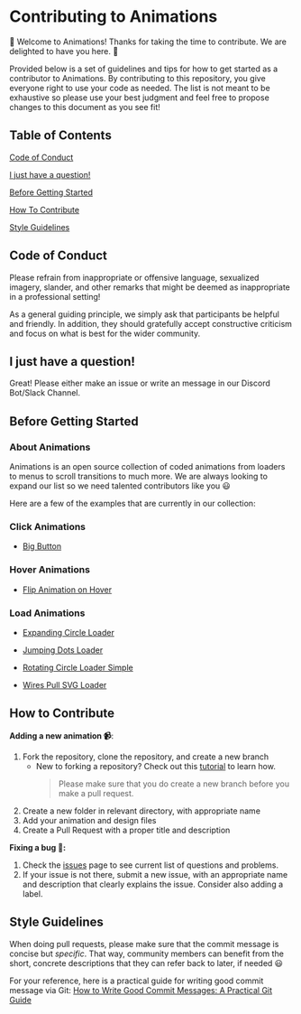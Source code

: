 # Contributing to Animations

:wave: Welcome to Animations! Thanks for taking the time to contribute. We are delighted to have you here. :wave:

Provided below is a set of guidelines and tips for how to get started as a contributor to Animations. By contributing to this repository, you give everyone right to use your code as needed. The list is not meant to be exhaustive so please use your best judgment and feel free to propose changes to this document as you see fit!

## Table of Contents

[Code of Conduct](#code-of-conduct)

[I just have a question!](#I-just-have-a-question-!)

[Before Getting Started](#before-getting-started)

[How To Contribute](#before-getting-started)

[Style Guidelines](#before-getting-started)

## Code of Conduct

Please refrain from inappropriate or offensive language, sexualized imagery, slander, and other remarks that might be deemed as inappropriate in a professional setting!

As a general guiding principle, we simply ask that participants be helpful and friendly. In addition, they should gratefully accept constructive criticism and focus on what is best for the wider community.

## I just have a question!

Great! Please either make an issue or write an message in our Discord Bot/Slack Channel.

## Before Getting Started

### About Animations

Animations is an open source collection of coded animations from loaders to menus to scroll transitions to much more. We are always looking to expand our list so we need talented contributors like you :smiley:

Here are a few of the examples that are currently in our collection:

### Click Animations

-   [Big Button](https://animations.gq/Click%20Animations/big-button/index.html)

### Hover Animations

-   [Flip Animation on Hover](https://animations.gq/Hover%20Animations/Flip%20Animation%20on%20Hover/index.html)

### Load Animations

-   [Expanding Circle Loader](https://animations.gq/Load%20Animations/Expanding%20Circle%20Loader/index.html)

-   [Jumping Dots Loader](https://animations.gq/Load%20Animations/Jumping%20Dots%20Loader/index.html)

-   [Rotating Circle Loader Simple](https://animations.gq/Load%20Animations/Rotating%20Circle%20Loader%20Simple/index.html)

-   [Wires Pull SVG Loader](https://animations.gq/Load%20Animations/Wires%20pull%20SVG%20loader/index.html)

## How to Contribute

**Adding a new animation :video_camera:**:

1. Fork the repository, clone the repository, and create a new branch
    - New to forking a repository? Check out this [tutorial](https://github.com/firstcontributions/first-contributions) to learn how.
        > Please make sure that you do create a new branch before you make a pull request.
2. Create a new folder in relevant directory, with appropriate name
3. Add your animation and design files
4. Create a Pull Request with a proper title and description

**Fixing a bug :bug::**

1. Check the [issues](https://github.com/UsmanAhmadSaeed/Animations/issues) page to see current list of questions and problems.
2. If your issue is not there, submit a new issue, with an appropriate name and description that clearly explains the issue. Consider also adding a label.

## Style Guidelines

When doing pull requests, please make sure that the commit message is concise but _specific_. That way, community members can benefit from the short, concrete descriptions that they can refer back to later, if needed :smiley:

For your reference, here is a practical guide for writing good commit message via Git: [How to Write Good Commit Messages: A Practical Git Guide](https://www.freecodecamp.org/news/writing-good-commit-messages-a-practical-guide/)
